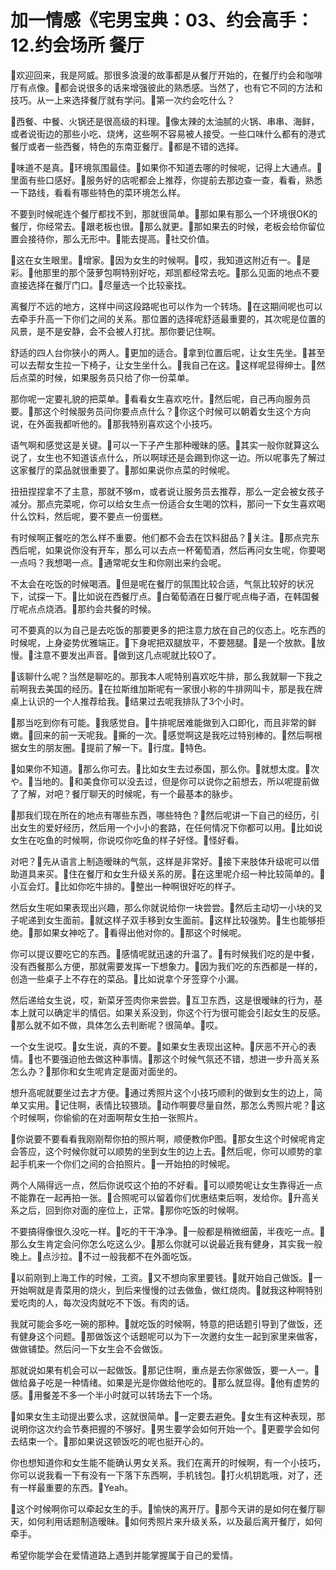 # 加一情感《宅男宝典：03、约会高手：12.约会场所 餐厅

🎼欢迎回来，我是阿威。那很多浪漫的故事都是从餐厅开始的，在餐厅约会和咖啡厅有点像。🎼都会说很多的话来增强彼此的熟悉感。当然了，也有它不同的方法和技巧。从一上来选择餐厅就有学问。🎼第一次约会吃什么？

🎼西餐、中餐、火锅还是很高级的料理。🎼像太辣的太油腻的火锅、串串、海鲜，或者说街边的那些小吃、烧烤，这些啊不容易被人接受。一些口味什么都有的港式餐厅或者一些西餐，特色的东南亚餐厅。🎼都是不错的选择。

🎼味道不是真。🎼环境氛围最佳。🎼如果你不知道去哪的时候呢，记得上大通点。🎼里面有些口感好。🎼服务好的店呢都会上推荐，你提前去那边查一查，看看，熟悉一下路线，看看有哪些特色的菜环境怎么样。

不要到时候呢连个餐厅都找不到，那就很简单。🎼那如果有那么一个环境很OK的餐厅，你经常去。🎼跟老板也很。🎼那么就更。🎼那如果去的时候，老板会给你留位置会接待你，那么无形中。🎼能去提高。🎼社交价值。

🎼这在女生眼里。🎼增家。🎼因为女生的时候啊。🎼哎，我知道这附近有一。🎼是彩。🎼他那里的那个菠萝包啊特别好吃，郑凯都经常去吃。🎼那么见面的地点不要直接选择在餐厅门口。🎼尽量选一个比较豪找。

离餐厅不远的地方，这样中间这段路呢也可以作为一个转场。🎼在这期间呢也可以去牵手升高一下你们之间的关系。那位置的选择呢舒适最重要的，其次呢是位置的风景，是不是安静，会不会被人打扰。那你要记住啊。

舒适的四人台你狭小的两人。🎼更加的适合。🎼拿到位置后呢，让女生先坐。🎼甚至可以去帮女生拉一下椅子，让女生坐什么。🎼我自己在这。🎼这样呢显得绅士。🎼然后点菜的时候，如果服务员只给了你一份菜单。

那你呢一定要礼貌的把菜单。🎼看看女生喜欢吃什。🎼然后呢，自己再向服务员要。🎼那这个时候服务员问你要点点什么？🎼你这个时候可以朝着女生这个方向说，在外面我都听他的。🎼那我特别喜欢这个小技巧。

语气啊和感觉这是关键。🎼可以一下子产生那种暧昧的感。🎼其实一般你就算这么说了，女生也不知道该点什么，所以啊球还是会踢到你这一边。所以呢事先了解过这家餐厅的菜品就很重要了。🎼那如果说你点菜的时候呢。

扭扭捏捏拿不了主意，那就不够m，或者说让服务员去推荐，那么一定会被女孩子减分。那点完菜呢，你可以给女生点一份适合女生喝的饮料，那问一下女生喜欢喝什么饮料，然后呢，要不要点一份蛋糕。

有时候啊正餐吃的怎么样不重要。他们都不会去在饮料甜品？🎼关注。🎼那点完东西后呢，如果说你没有开车，那么可以去点一杯葡萄酒，然后再问女生呢，你要喝一点吗？我想喝一点。🎼通常呢女生和你刚出来约会呢。

不太会在吃饭的时候喝酒。🎼但是呢在餐厅的氛围比较合适，气氛比较好的状况下，试探一下。🎼比如说在西餐厅点。🎼白葡萄酒在日餐厅呢点梅子酒，在韩国餐厅呢点点烧酒。🎼那约会共餐的时候。

可不要真的以为自己是去吃饭的那要更多的把注意力放在自己的仪态上。吃东西的时候呢，上身姿势优雅端正。🎼下身呢把双腿放平，不要翘腿。🎼是一个放款。🎼放慢。🎼注意不要发出声音。🎼做到这几点呢就比较O了。

🎼该聊什么呢？当然是聊吃的。那我本人呢特别喜欢吃牛排，那么我就聊一下我之前啊我去美国的经历。🎼在拉斯维加斯呢有一家很小称的牛排网叫卡，那是我在牌桌上认识的一个人推荐给我。🎼结果过去呢我排队了3个小时。

🎼那当吃到你有可能。🎼我感觉自。🎼牛排呢居难能做到入口即化，而且非常的鲜嫩。🎼回来的前一天呢我。🎼撕的一次。🎼感觉啊这是我吃过特别棒的。🎼然后啊根据女生的朋友圈。🎼提前了解一下。🎼行度。🎼特色。

🎼如果你不知道。🎼那么你可去。🎼比如女生去过泰国，那么你。🎼就想太度。🎼次や。🎼当地的。🎼和美食你可以没去过，但是你可以说你之前想去，所以呢提前做了了解，对吧？餐厅聊天的时候呢，有一个最基本的脉步。

🎼那我们现在所在的地点有哪些东西，哪些特色？🎼然后呢讲一下自己的经历，引出女生的爱好经历，然后用一个小小的套路，在任何情况下你都可以用。🎼比如说女生在吃鱼的时候啊，你说哎你吃鱼的样子好怪。🎼怪好看。

对吧？🎼先从语言上制造暧昧的气氛，这样是非常好。🎼接下来肢体升级呢可以借助道具来买。🎼住在餐厅和女生升级关系的房。🎼在这里呢介绍一种比较简单的。🎼小互会灯。🎼比如你吃牛排的。🎼整出一种啊很好吃的样子。

然后女生呢如果表现出兴趣，那么你就说给你一块尝尝。🎼然后主动切一小块的叉子呢递到女生面前。🎼就这样子双手移到女生面前。🎼这样比较强势。🎼生也能够拒绝。🎼那如果女神吃了。🎼看得出他对你的。🎼那这个时候呢。

你可以提议要吃它的东西。🎼感情呢就迅速的升温了。🎼有时候我们吃的是中餐，没有西餐那么方便，那就需要发挥一下想象力。🎼因为我们吃的东西都是一样的，创造一些桌子上不存在的菜品。🎼比如说拿个牙签穿个小漏。

然后递给女生说，哎，新菜牙签肉你来尝尝。🎼互卫东西，这是很暧昧的行为，基本上就可以确定半的情侣。如果关系没到，你这个行为很可能会引起女生的反感。🎼那么就不如不做，具体怎么去判断呢？很简单。🎼哎。

一个女生说哎。🎼女生说，真的不要。🎼如果女生表现出这种。🎼厌恶不开心的表情。🎼也不要强迫他去做这种事情。🎼那这个时候气氛还不错，想进一步升高关系怎么办？🎼那你和女生呢肯定是面对面坐的。

想升高呢就要坐过去才方便。🎼通过秀照片这个小技巧顺利的做到女生的边上，简单又实用。🎼记住啊，表情比较猥琐。🎼动作啊要尽量自然，那怎么秀照片呢？🎼这个时候啊，你偷偷的在对面啊帮女生拍一张照片。

🎼你说要不要看看我刚刚帮你拍的照片啊，顺便教你P图。🎼那女生这个时候呢肯定会答应，这个时候你就可以顺势的坐到女生的边上去。🎼然后呢，你可以顺势的拿起手机来一个你们之间的合拍照片。🎼一开始拍的时候呢。

两个人隔得远一点，然后你说哎这个拍的不好看。🎼可以顺势呢让女生靠得近一点不能靠在一起再拍一张。🎼合照呢可以留着你们优惠结束后啊，发给你。🎼升高关系之后，回到你对面的座位上，正常。🎼那你吃饭的时候啊。

不要搞得像很久没吃一样。🎼吃的干干净净。🎼一般都是稍微细菌，半夜吃一点。🎼那么女生肯定会问你怎么吃这么少。🎼那么你就可以说最近我有健身，其实我一般晚上。🎼点沙拉。🎼不过一般我都不在外面吃饭。

🎼以前刚到上海工作的时候，工资。🎼又不想向家里要钱。🎼就开始自己做饭。🎼一开始啊就是青菜用的烧火，到后来慢慢的过去做鱼，做红烧肉。🎼就我这种啊特别爱吃肉的人，每次没肉就吃不下饭。有肉的话。

我就可能会多吃一碗的那种。🎼就吃饭的时候啊，特意的把话题引导到了做饭，还有健身这个问题。🎼那做饭这个话题呢可以为下一次邀约女生一起到家里来做客，做做铺垫。然后问一下女生会不会做饭。

那就说如果有机会可以一起做饭。🎼那记住啊，重点是去你家做饭，要一人一。🎼做给鼻子吃是一种情绪。如果是光是你做给他吃的。🎼那么就显得。🎼他有虚势的感。🎼用餐差不多一个半小时就可以转场去下一个场。

🎼如果女生主动提出要么求，这就很简单。🎼一定要去避免。🎼女生有这种表现，那说明你这次约会节奏把握的不够好。🎼男生要学会如何开始一个。🎼更要学会如何去结束一个。🎼那如果说这顿饭吃的呢也挺开心的。

你也想知道你和女生能不能确认男女关系。我们在离开的时候啊，有一个小技巧，你可以说我看一下有没有一下落下东西啊，手机钱包。🎼打火机钥匙哦，对了，还有一样最重要的东西。🎼Yeah。

🎼这个时候啊你可以牵起女生的手。🎼愉快的离开厅。🎼那今天讲的是如何在餐厅聊天，如何利用话题制造暧昧。🎼如何秀照片来升级关系，以及最后离开餐厅，如何牵手。

希望你能学会在爱情道路上遇到并能掌握属于自己的爱情。